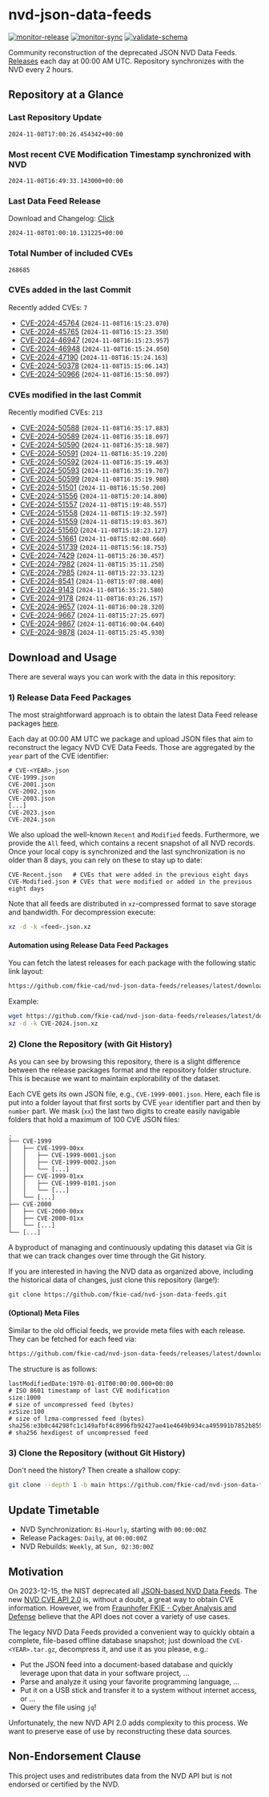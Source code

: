 # nvd-json-data-feeds

[![monitor-release](https://github.com/fkie-cad/nvd-json-data-feeds/actions/workflows/monitor_release.yml/badge.svg)](https://github.com/fkie-cad/nvd-json-data-feeds/actions/workflows/monitor_release.yml)
[![monitor-sync](https://github.com/fkie-cad/nvd-json-data-feeds/actions/workflows/monitor_sync.yml/badge.svg)](https://github.com/fkie-cad/nvd-json-data-feeds/actions/workflows/monitor_sync.yml)
[![validate-schema](https://github.com/fkie-cad/nvd-json-data-feeds/actions/workflows/validate_schema.yml/badge.svg)](https://github.com/fkie-cad/nvd-json-data-feeds/actions/workflows/validate_schema.yml)

Community reconstruction of the deprecated JSON NVD Data Feeds.
[Releases](https://github.com/fkie-cad/nvd-json-data-feeds/releases/latest) each day at 00:00 AM UTC.
Repository synchronizes with the NVD every 2 hours.

## Repository at a Glance

### Last Repository Update

```plain
2024-11-08T17:00:26.454342+00:00
```

### Most recent CVE Modification Timestamp synchronized with NVD

```plain
2024-11-08T16:49:33.143000+00:00
```

### Last Data Feed Release

Download and Changelog: [Click](https://github.com/fkie-cad/nvd-json-data-feeds/releases/latest)

```plain
2024-11-08T01:00:10.131225+00:00
```

### Total Number of included CVEs

```plain
268685
```

### CVEs added in the last Commit

Recently added CVEs: `7`

- [CVE-2024-45764](CVE-2024/CVE-2024-457xx/CVE-2024-45764.json) (`2024-11-08T16:15:23.070`)
- [CVE-2024-45765](CVE-2024/CVE-2024-457xx/CVE-2024-45765.json) (`2024-11-08T16:15:23.350`)
- [CVE-2024-46947](CVE-2024/CVE-2024-469xx/CVE-2024-46947.json) (`2024-11-08T16:15:23.957`)
- [CVE-2024-46948](CVE-2024/CVE-2024-469xx/CVE-2024-46948.json) (`2024-11-08T16:15:24.050`)
- [CVE-2024-47190](CVE-2024/CVE-2024-471xx/CVE-2024-47190.json) (`2024-11-08T16:15:24.163`)
- [CVE-2024-50378](CVE-2024/CVE-2024-503xx/CVE-2024-50378.json) (`2024-11-08T15:15:06.143`)
- [CVE-2024-50966](CVE-2024/CVE-2024-509xx/CVE-2024-50966.json) (`2024-11-08T16:15:50.097`)


### CVEs modified in the last Commit

Recently modified CVEs: `213`

- [CVE-2024-50588](CVE-2024/CVE-2024-505xx/CVE-2024-50588.json) (`2024-11-08T16:35:17.883`)
- [CVE-2024-50589](CVE-2024/CVE-2024-505xx/CVE-2024-50589.json) (`2024-11-08T16:35:18.097`)
- [CVE-2024-50590](CVE-2024/CVE-2024-505xx/CVE-2024-50590.json) (`2024-11-08T16:35:18.987`)
- [CVE-2024-50591](CVE-2024/CVE-2024-505xx/CVE-2024-50591.json) (`2024-11-08T16:35:19.220`)
- [CVE-2024-50592](CVE-2024/CVE-2024-505xx/CVE-2024-50592.json) (`2024-11-08T16:35:19.463`)
- [CVE-2024-50593](CVE-2024/CVE-2024-505xx/CVE-2024-50593.json) (`2024-11-08T16:35:19.707`)
- [CVE-2024-50599](CVE-2024/CVE-2024-505xx/CVE-2024-50599.json) (`2024-11-08T16:35:19.980`)
- [CVE-2024-51501](CVE-2024/CVE-2024-515xx/CVE-2024-51501.json) (`2024-11-08T16:15:50.200`)
- [CVE-2024-51556](CVE-2024/CVE-2024-515xx/CVE-2024-51556.json) (`2024-11-08T15:20:14.800`)
- [CVE-2024-51557](CVE-2024/CVE-2024-515xx/CVE-2024-51557.json) (`2024-11-08T15:19:48.557`)
- [CVE-2024-51558](CVE-2024/CVE-2024-515xx/CVE-2024-51558.json) (`2024-11-08T15:19:32.597`)
- [CVE-2024-51559](CVE-2024/CVE-2024-515xx/CVE-2024-51559.json) (`2024-11-08T15:19:03.367`)
- [CVE-2024-51560](CVE-2024/CVE-2024-515xx/CVE-2024-51560.json) (`2024-11-08T15:18:23.127`)
- [CVE-2024-51661](CVE-2024/CVE-2024-516xx/CVE-2024-51661.json) (`2024-11-08T15:02:08.660`)
- [CVE-2024-51739](CVE-2024/CVE-2024-517xx/CVE-2024-51739.json) (`2024-11-08T15:56:18.753`)
- [CVE-2024-7429](CVE-2024/CVE-2024-74xx/CVE-2024-7429.json) (`2024-11-08T15:26:30.457`)
- [CVE-2024-7982](CVE-2024/CVE-2024-79xx/CVE-2024-7982.json) (`2024-11-08T15:35:11.250`)
- [CVE-2024-7985](CVE-2024/CVE-2024-79xx/CVE-2024-7985.json) (`2024-11-08T15:22:33.123`)
- [CVE-2024-8541](CVE-2024/CVE-2024-85xx/CVE-2024-8541.json) (`2024-11-08T15:07:08.400`)
- [CVE-2024-9143](CVE-2024/CVE-2024-91xx/CVE-2024-9143.json) (`2024-11-08T16:35:21.580`)
- [CVE-2024-9178](CVE-2024/CVE-2024-91xx/CVE-2024-9178.json) (`2024-11-08T16:03:26.157`)
- [CVE-2024-9657](CVE-2024/CVE-2024-96xx/CVE-2024-9657.json) (`2024-11-08T16:00:28.320`)
- [CVE-2024-9667](CVE-2024/CVE-2024-96xx/CVE-2024-9667.json) (`2024-11-08T15:27:25.697`)
- [CVE-2024-9867](CVE-2024/CVE-2024-98xx/CVE-2024-9867.json) (`2024-11-08T16:00:04.640`)
- [CVE-2024-9878](CVE-2024/CVE-2024-98xx/CVE-2024-9878.json) (`2024-11-08T15:25:45.930`)


## Download and Usage

There are several ways you can work with the data in this repository:

### 1) Release Data Feed Packages

The most straightforward approach is to obtain the latest Data Feed release packages [here](https://github.com/fkie-cad/nvd-json-data-feeds/releases/latest).

Each day at 00:00 AM UTC we package and upload JSON files that aim to reconstruct the legacy NVD CVE Data Feeds.
Those are aggregated by the `year` part of the CVE identifier:

```
# CVE-<YEAR>.json
CVE-1999.json
CVE-2001.json
CVE-2002.json
CVE-2003.json
[...]
CVE-2023.json
CVE-2024.json
```

We also upload the well-known `Recent` and `Modified` feeds.
Furthermore, we provide the `All` feed, which contains a recent snapshot of all NVD records.
Once your local copy is synchronized and the last synchronization is no older than 8 days, you can rely on these to stay up to date:

```plain
CVE-Recent.json   # CVEs that were added in the previous eight days
CVE-Modified.json # CVEs that were modified or added in the previous eight days
```

Note that all feeds are distributed in `xz`-compressed format to save storage and bandwidth.
For decompression execute:

```sh
xz -d -k <feed>.json.xz
```

#### Automation using Release Data Feed Packages

You can fetch the latest releases for each package with the following static link layout:

```sh
https://github.com/fkie-cad/nvd-json-data-feeds/releases/latest/download/CVE-<YEAR>.json.xz
```

Example:

```sh
wget https://github.com/fkie-cad/nvd-json-data-feeds/releases/latest/download/CVE-2024.json.xz
xz -d -k CVE-2024.json.xz
```

### 2) Clone the Repository (with Git History)

As you can see by browsing this repository, there is a slight difference between the release packages format and the repository folder structure.
This is because we want to maintain explorability of the dataset.

Each CVE gets its own JSON file, e.g., `CVE-1999-0001.json`.
Here, each file is put into a folder layout that first sorts by CVE `year` identifier part and then by `number` part.
We mask (`xx`) the last two digits to create easily navigable folders that hold a maximum of 100 CVE JSON files:

```plain
.
├── CVE-1999
│   ├── CVE-1999-00xx
│   │   ├── CVE-1999-0001.json
│   │   ├── CVE-1999-0002.json
│   │   └── [...]
│   ├── CVE-1999-01xx
│   │   ├── CVE-1999-0101.json
│   │   └── [...]
│   └── [...]
├── CVE-2000
│   ├── CVE-2000-00xx
│   ├── CVE-2000-01xx
│   └── [...]
└── [...]
```

A byproduct of managing and continuously updating this dataset via Git is that we can track changes over time through the Git history.

If you are interested in having the NVD data as organized above, including the historical data of changes, just clone this repository (large!):

```sh
git clone https://github.com/fkie-cad/nvd-json-data-feeds.git
```

#### (Optional) Meta Files

Similar to the old official feeds, we provide meta files with each release. They can be fetched for each feed via:

```sh
https://github.com/fkie-cad/nvd-json-data-feeds/releases/latest/download/CVE-<YEAR>.meta
```

The structure is as follows:

```plain
lastModifiedDate:1970-01-01T00:00:00.000+00:00                          # ISO 8601 timestamp of last CVE modification
size:1000                                                               # size of uncompressed feed (bytes)
xzSize:100                                                              # size of lzma-compressed feed (bytes)
sha256:e3b0c44298fc1c149afbf4c8996fb92427ae41e4649b934ca495991b7852b855 # sha256 hexdigest of uncompressed feed
```

### 3) Clone the Repository (without Git History)

Don't need the history? Then create a shallow copy:

```sh
git clone --depth 1 -b main https://github.com/fkie-cad/nvd-json-data-feeds.git
```


## Update Timetable

* NVD Synchronization: `Bi-Hourly`, starting with `00:00:00Z`
* Release Packages: `Daily`, at `00:00:00Z`
* NVD Rebuilds: `Weekly`, at `Sun, 02:30:00Z`


## Motivation

On 2023-12-15, the NIST deprecated all [JSON-based NVD Data Feeds](https://nvd.nist.gov/vuln/data-feeds#divRetirementBanner-1).
The new [NVD CVE API 2.0](https://nvd.nist.gov/developers/vulnerabilities) is, without a doubt, a great way to obtain CVE information.
However, we from [Fraunhofer FKIE - Cyber Analysis and Defense](https://www.fkie.fraunhofer.de/en/departments/cad.html) believe that the API does not cover a variety of use cases.

The legacy NVD Data Feeds provided a convenient way to quickly obtain a complete, file-based offline database snapshot; just download the `CVE-<YEAR>.tar.gz`, decompress it, and use it as you please, e.g.:

- Put the JSON feed into a document-based database and quickly leverage upon that data in your software project, ...
- Parse and analyze it using your favorite programming language, ...
- Put it on a USB stick and transfer it to a system without internet access, or ...
- Query the file using `jq`!

Unfortunately, the new NVD API 2.0 adds complexity to this process.
We want to preserve ease of use by reconstructing these data sources.

## Non-Endorsement Clause

This project uses and redistributes data from the NVD API but is not endorsed or certified by the NVD.